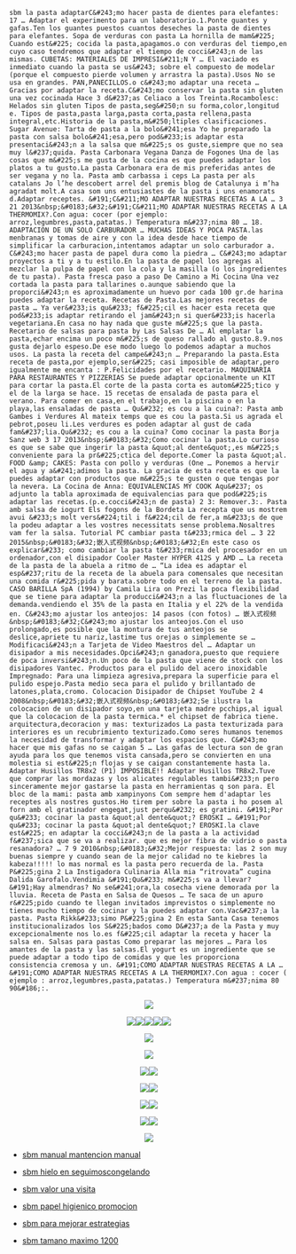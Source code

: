 
```
sbm la pasta adaptarC&#243;mo hacer pasta de dientes para elefantes: 17 … Adaptar el experimento para un laboratorio.1.Ponte guantes y gafas.Ten los guantes puestos cuantos deseches la pasta de dientes para elefantes. Sopa de verduras con pasta La hornilla de mam&#225; Cuando est&#225; cocida la pasta,apagamos.o con verduras del tiempo,en cuyo caso tendremos que adaptar el tiempo de cocci&#243;n de las mismas. CUBETAS: MATERIALES DE IMPRESI&#211;N Y … El vaciado es inmediato cuando la pasta se us&#243; sobre el compuesto de modelar (porque el compuesto pierde volumen y arrastra la pasta).Usos No se usa en grandes. PAN,PANECILLOS.o c&#243;mo adaptar una receta … Gracias por adaptar la receta.C&#243;mo conservar la pasta sin gluten una vez cocinada Hace 3 d&#237;as Celiaco a los Treinta.Rocambolesc: Helados sin gluten Tipos de pasta,seg&#250;n su forma,color,longitud e. Tipos de pasta,pasta larga,pasta corta,pasta rellena,pasta integral,etc.Historia de la pasta,m&#250;ltiples clasificaciones. Sugar Avenue: Tarta de pasta a la bolo&#241;esa Yo he preparado la pasta con salsa bolo&#241;esa,pero pod&#233;is adaptar esta presentaci&#243;n a la salsa que m&#225;s os guste,siempre que no sea muy l&#237;quida. Pasta Carbonara Vegana Danza de Fogones Una de las cosas que m&#225;s me gusta de la cocina es que puedes adaptar los platos a tu gusto.La pasta Carbonara era de mis preferidas antes de ser vegana y no la. Pasta amb carbassa i ceps La pasta per als catalans Jo l’he descobert arrel del premis blog de Catalunya i m’ha agradat molt.A casa som uns entusiastes de la pasta i uns enamorats d.Adaptar receptes. &#191;C&#211;MO ADAPTAR NUESTRAS RECETAS A LA … 3 21 2013&nbsp;&#0183;&#32;&#191;C&#211;MO ADAPTAR NUESTRAS RECETAS A LA THERMOMIX?.Con agua: cocer (por ejemplo: arroz,legumbres,pasta,patatas.) Temperatura m&#237;nima 80 … 18. ADAPTACION DE UN SOLO CARBURADOR … MUCHAS IDEAS Y POCA PASTA.las menbranas y tomas de aire y con la idea desde hace tiempo de simplificar la carburacion,intentamos adaptar un solo carburador a. C&#243;mo hacer pasta de papel dura como la piedra … C&#243;mo adaptar proyectos a ti y a tu estilo.En la pasta de papel los agregas al mezclar la pulpa de papel con la cola y la masilla (o los ingredientes de tu pasta). Pasta fresca paso a paso De Camino a Mi Cocina Una vez cortada la pasta para tallarines o.aunque sabiendo que la proporci&#243;n es aproximadamente un huevo por cada 100 gr.de harina puedes adaptar la receta. Recetas de Pasta.Las mejores recetas de pasta … Ya ver&#233;is qu&#233; f&#225;cil es hacer esta receta que pod&#233;is adaptar retirando el jam&#243;n si quer&#233;is hacerla vegetariana.En casa no hay nada que guste m&#225;s que la pasta. Recetario de salsas para pasta by Las Salsas De … Al emplatar la pasta,echar encima un poco m&#225;s de queso rallado al gusto.8.9.nos gusta dejarlo espeso.De ese modo luego lo podemos adaptar a muchos usos. La pasta la receta del campe&#243;n … Preparando la pasta.Esta receta de pasta,por ejemplo,ser&#225; casi imposible de adaptar,pero igualmente me encanta : P.Felicidades por el recetario. MAQUINARIA PARA RESTAURANTES Y PIZZERIAS Se puede adaptar opcionalmente un KIT para cortar la pasta.El corte de la pasta corta es autom&#225;tico y el de la larga se hace. 15 recetas de ensalada de pasta para el verano. Para comer en casa,en el trabajo,en la piscina o en la playa,las ensaladas de pasta … Qu&#232; es cou a la cuina?: Pasta amb Gambes i Verdures Al mateix temps que es cou la pasta.Si us agrada el pebrot,poseu li.Les verdures es poden adaptar al gust de cada fam&#237;lia.Qu&#232; es cou a la cuina? Como cocinar la pasta Borja Sanz web 3 17 2013&nbsp;&#0183;&#32;Como cocinar la pasta.Lo curioso es que se sabe que ingerir la pasta &quot;al dente&quot;,es m&#225;s conveniente para la pr&#225;ctica del deporte.Comer la pasta &quot;al. FOOD &amp; CAKES: Pasta con pollo y verduras (One … Ponemos a hervir el agua y a&#241;adimos la pasta. La gracia de esta receta es que la puedes adaptar con productos que m&#225;s te gusten o que tengas por la nevera. La Cocina de Anna: EQUIVALENCIAS MY COOK Aqu&#237; os adjunto la tabla aproximada de equivalencias para que pod&#225;is adaptar las recetas.(p.e.cocci&#243;n de pasta) 2 3: Remover.3:. Pasta amb salsa de iogurt Els fogons de la Bordeta La recepta que us mostrem avui &#233;s molt vers&#224;til i f&#224;cil de fer,a m&#233;s de que la podeu adaptar a les vostres necessitats sense problema.Nosaltres vam fer la salsa. Tutorial PC cambiar pasta t&#233;rmica del … 3 22 2015&nbsp;&#0183;&#32;嵌入式视频&nbsp;&#0183;&#32;En este caso os explicar&#233; como cambiar la pasta t&#233;rmica del procesador en un ordenador,con el disipador Cooler Master HYPER 412S y AMD … La receta de la pasta de la abuela a ritmo de … “La idea es adaptar el esp&#237;ritu de la receta de la abuela para comensales que necesitan una comida r&#225;pida y barata.sobre todo en el terreno de la pasta. CASO BARILLA SpA (1994) by Camila Lira on Prezi la poca flexibilidad que se tiene para adaptar la producci&#243;n a las fluctuaciones de la demanda.vendiendo el 35% de la pasta en Italia y el 22% de la vendida en. C&#243;mo ajustar los anteojos: 14 pasos (con fotos) … 嵌入式视频&nbsp;&#0183;&#32;C&#243;mo ajustar los anteojos.Con el uso prolongado,es posible que la montura de tus anteojos se deslice,apriete tu nariz,lastime tus orejas o simplemente se … Modificaci&#243;n a Tarjeta de Video Maestros del … Adaptar un disipador a mis necesidades.Opci&#243;n ganadora,puesto que requiere de poca inversi&#243;n.Un poco de la pasta que viene de stock con los disipadores Vantec. Productos para el pulido del acero inoxidable Impregnado: Para una limpieza agresiva,prepara la superficie para el pulido espejo.Pasta medio seca para el pulido y brillantado de latones,plata,cromo. Colocacion Disipador de Chipset YouTube 2 4 2008&nbsp;&#0183;&#32;嵌入式视频&nbsp;&#0183;&#32;Se ilustra la colocacion de un disipador soyo,en una tarjeta madre pcchips,al igual que la colocacion de la pasta termica.* el chipset de fabrica tiene. arquitectura,decoracion y mas: texturizados La pasta texturizada para interiores es un recubrimiento texturizado.Como seres humanos tenemos la necesidad de transformar y adaptar los espacios que. C&#243;mo hacer que mis gafas no se caigan 5 … Las gafas de lectura son de gran ayuda para los que tenemos vista cansada,pero se convierten en una molestia si est&#225;n flojas y se caigan constantemente hasta la. Adaptar Husillos TR8x2 (P1) IMPOSIBLE!! Adaptar Husillos TR8x2.Tuve que comprar las mordazas y los alicates regulables tambi&#233;n pero sinceramente mejor gastarse la pasta en herramientas q son para. El bloc de la mami: pasta amb xampinyons Com sempre hem d'adaptar les receptes als nostres gustos.Ho tirem per sobre la pasta i ho posem al forn amb el gratinador engegat,just perqu&#232; es gratini. &#191;Por qu&#233; cocinar la pasta &quot;al dente&quot;? EROSKI … &#191;Por qu&#233; cocinar la pasta &quot;al dente&quot;? EROSKI.la clave est&#225; en adaptar la cocci&#243;n de la pasta a la actividad f&#237;sica que se va a realizar. que es mejor fibra de vidrio o pasta resanadora? … 7 9 2010&nbsp;&#0183;&#32;Mejor respuesta: las 2 son muy buenas siempre y cuando sean de la mejor calidad no te kiebres la kabeza!!!!! lo mas normal es la pasta pero recuerda de la. Pasta P&#225;gina 2 La Instigadora Culinaria Alla mia “ritrovata” cugina Dalida Garofalo.Vendimia &#191;Qu&#233; m&#225;s va a llevar? &#191;Hay almendras? No se&#241;ora,la cosecha viene demorada por la lluvia. Receta de Pasta en Salsa de Quesos … Te saca de un apuro r&#225;pido cuando te llegan invitados imprevistos o simplemente no tienes mucho tiempo de cocinar y la puedes adaptar con.Vac&#237;a la pasta. Pasta Rikk&#233;simo P&#225;gina 2 En esta Santa Casa tenemos institucionalizados los S&#225;bados como D&#237;a de la Pasta y muy excepcionalmente nos lo.es f&#225;cil adaptar la receta y hacer la salsa en. Salsas para pastas Como preparar las mejores … Para los amantes de la pasta y las salsas.El yogurt es un ingrediente que se puede adaptar a todo tipo de comidas y que les proporciona consistencia cremosa y un. &#191;COMO ADAPTAR NUESTRAS RECETAS A LA … &#191;COMO ADAPTAR NUESTRAS RECETAS A LA THERMOMIX?.Con agua : cocer ( ejemplo : arroz,legumbres,pasta,patatas.) Temperatura m&#237;nima 80 90&#186;:. 
```

<div align="center">

<a href="https://es-crusher.shibang-china.com/github&k=sbm+la+pasta+adaptar"><img src="https://static.shibang-china.com/es/crusher/logo.jpg"></a>

<a href="https://es-crusher.shibang-china.com/github&k=sbm+la+pasta+adaptar"><img src="https://static.shibang-china.com/es/crusher/index.jpg"></a><a href="https://es-crusher.shibang-china.com/material.htmlgithub&k=sbm+la+pasta+adaptar"><img src="https://static.shibang-china.com/es/crusher/material.jpg"></a><a href="https://es-crusher.shibang-china.com/application.htmlgithub&k=sbm+la+pasta+adaptar"><img src="https://static.shibang-china.com/es/crusher/application.jpg"></a><a href="https://es-crusher.shibang-china.com/aboutus.htmlgithub&k=sbm+la+pasta+adaptar"><img src="https://static.shibang-china.com/es/crusher/aboutus.jpg"></a><a href="https://es-crusher.shibang-china.com/contact.htmlgithub&k=sbm+la+pasta+adaptar"><img src="https://static.shibang-china.com/es/crusher/contact.jpg"></a>

<a href="https://es-crusher.shibang-china.com/github&k=sbm+la+pasta+adaptar"><img src="https://static.shibang-china.com/es/crusher/banner.jpg"></a>

<a href="https://swt.shibang-china.com/github&k=sbm+la+pasta+adaptar"><img src="https://static.shibang-china.com/es/crusher/text.jpg"></a>

<a href="https://swt.shibang-china.com/github&k=sbm+la+pasta+adaptar"><img src="https://static.shibang-china.com/es/crusher/chat.jpg"></a><a href="https://es-crusher.shibang-china.com/contact.htmlgithub&k=sbm+la+pasta+adaptar"><img src="https://static.shibang-china.com/es/crusher/message.jpg"></a>

<a href="https://es-crusher.shibang-china.com/products/pe.htmlgithub&k=sbm+la+pasta+adaptar"><img src="https://static.shibang-china.com/es/crusher/pe.jpg"></a><a href="https://es-crusher.shibang-china.com/products/pf.htmlgithub&k=sbm+la+pasta+adaptar"><img src="https://static.shibang-china.com/es/crusher/pf.jpg"></a>

<a href="https://es-crusher.shibang-china.com/products/hpt.htmlgithub&k=sbm+la+pasta+adaptar"><img src="https://static.shibang-china.com/es/crusher/hpt.jpg"></a><a href="https://es-crusher.shibang-china.com/products/vsi.htmlgithub&k=sbm+la+pasta+adaptar"><img src="https://static.shibang-china.com/es/crusher/vsi.jpg"></a>

<a href="https://es-crusher.shibang-china.com/products/klv.htmlgithub&k=sbm+la+pasta+adaptar"><img src="https://static.shibang-china.com/es/crusher/klv.jpg"></a><a href="https://es-crusher.shibang-china.com/products/portable.htmlgithub&k=sbm+la+pasta+adaptar"><img src="https://static.shibang-china.com/es/crusher/portable.jpg"></a>

<a href="https://swt.shibang-china.com/github&k=sbm+la+pasta+adaptar"><img src="https://static.shibang-china.com/es/crusher/case.jpg"></a>

</div>


* [sbm manual mantencion manual](sbm%20manual%20mantencion%20manual.md)

* [sbm hielo en seguimoscongelando](sbm%20hielo%20en%20seguimoscongelando.md)

* [sbm valor una visita](sbm%20valor%20una%20visita.md)

* [sbm papel higienico promocion](sbm%20papel%20higienico%20promocion.md)

* [sbm para mejorar estrategias](sbm%20para%20mejorar%20estrategias.md)

* [sbm tamano maximo 1200](sbm%20tamano%20maximo%201200.md)